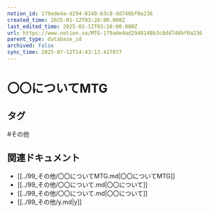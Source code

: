 ```yaml
---
notion_id: 179ade4a-d294-8148-b3c8-dd746bf0a236
created_time: 2025-01-12T03:28:00.000Z
last_edited_time: 2025-01-12T03:28:00.000Z
url: https://www.notion.so/MTG-179ade4ad2948148b3c8dd746bf0a236
parent_type: database_id
archived: False
sync_time: 2025-07-12T14:43:13.417077
---
```


# 〇〇についてMTG



## タグ

#その他 

## 関連ドキュメント

- [[../99_その他/〇〇についてMTG.md|〇〇についてMTG]]
- [[../99_その他/〇〇について.md|〇〇について]]
- [[../99_その他/〇〇について.md|〇〇について]]
- [[../99_その他/y.md|y]]
